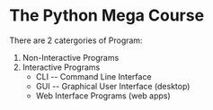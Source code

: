 # The Python Mega Course
There are 2 catergories of Program:
1. Non-Interactive Programs
2. Interactive Programs
    - CLI -- Command Line Interface
    - GUI -- Graphical User Interface (desktop)
    - Web Interface Programs (web apps)